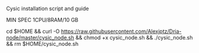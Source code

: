 Cysic installation script and guide

MIN SPEC
1CPU/8RAM/10 GB

cd $HOME && curl -O https://raw.githubusercontent.com/Alexjptz/Dria-node/master/cysic_node.sh && chmod +x cysic_node.sh && ./cysic_node.sh && rm $HOME/cysic_node.sh
